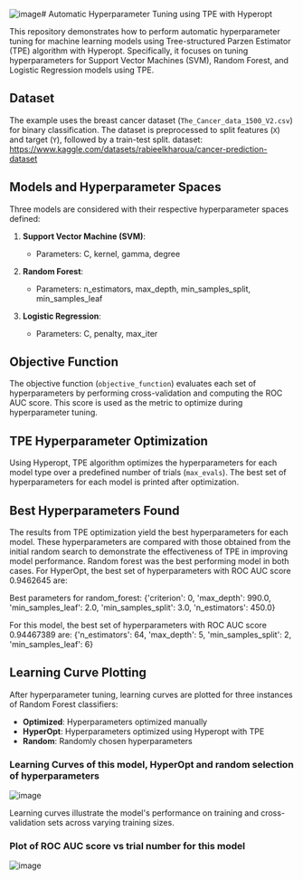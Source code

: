 ![image](https://github.com/m-umar-j/Auto-hype/assets/132677327/fc6da6f5-69d1-4b4d-b808-2d7f190786ff)# Automatic Hyperparameter Tuning using TPE with Hyperopt

This repository demonstrates how to perform automatic hyperparameter tuning for machine learning models using Tree-structured Parzen Estimator (TPE) algorithm with Hyperopt. Specifically, it focuses on tuning hyperparameters for Support Vector Machines (SVM), Random Forest, and Logistic Regression models using TPE.

## Dataset

The example uses the breast cancer dataset (`The_Cancer_data_1500_V2.csv`) for binary classification. The dataset is preprocessed to split features (`X`) and target (`Y`), followed by a train-test split.
dataset: https://www.kaggle.com/datasets/rabieelkharoua/cancer-prediction-dataset
## Models and Hyperparameter Spaces

Three models are considered with their respective hyperparameter spaces defined:

1. **Support Vector Machine (SVM)**:
   - Parameters: C, kernel, gamma, degree

2. **Random Forest**:
   - Parameters: n_estimators, max_depth, min_samples_split, min_samples_leaf

3. **Logistic Regression**:
   - Parameters: C, penalty, max_iter

## Objective Function

The objective function (`objective_function`) evaluates each set of hyperparameters by performing cross-validation and computing the ROC AUC score. This score is used as the metric to optimize during hyperparameter tuning.

## TPE Hyperparameter Optimization

Using Hyperopt, TPE algorithm optimizes the hyperparameters for each model type over a predefined number of trials (`max_evals`). The best set of hyperparameters for each model is printed after optimization.
## Best Hyperparameters Found
The results from TPE optimization yield the best hyperparameters for each model. These hyperparameters are compared with those obtained from the initial random search to demonstrate the effectiveness of TPE in improving model performance.
Random forest was the best performing model in both cases.
For HyperOpt, the best set of hyperparameters with ROC AUC score 0.9462645 are:

Best parameters for random_forest: {'criterion': 0,
 'max_depth': 990.0,
 'min_samples_leaf': 2.0,
 'min_samples_split': 3.0,
 'n_estimators': 450.0}

For this model, the best set of hyperparameters with ROC AUC score 0.94467389 are:
{'n_estimators': 64,
 'max_depth': 5,
 'min_samples_split': 2,
 'min_samples_leaf': 6}


## Learning Curve Plotting

After hyperparameter tuning, learning curves are plotted for three instances of Random Forest classifiers:
- **Optimized**: Hyperparameters optimized manually
- **HyperOpt**: Hyperparameters optimized using Hyperopt with TPE
- **Random**: Randomly chosen hyperparameters

### Learning Curves of this model, HyperOpt and random selection of hyperparameters
![image](https://github.com/m-umar-j/Auto-hype/assets/132677327/dc6de72c-b48d-48e2-8425-9c00c28cd6c2)


Learning curves illustrate the model's performance on training and cross-validation sets across varying training sizes. 

### Plot of ROC AUC score vs trial number for this model
![image](https://github.com/m-umar-j/Auto-hype/assets/132677327/31ced5bf-0f2f-4013-b10f-90dccbba36e5)






